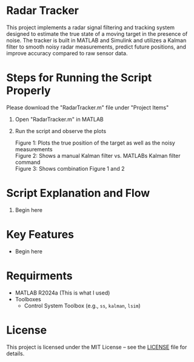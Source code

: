 # Radar Tracker
This project implements a radar signal filtering and tracking system designed to estimate the true state of a moving target in the presence of noise. The tracker is built in MATLAB and Simulink and utilizes a Kalman filter to smooth noisy radar measurements, predict future positions, and improve accuracy compared to raw sensor data.

# Steps for Running the Script Properly
Please download the "RadarTracker.m" file under "Project Items"

1. Open "RadarTracker.m" in MATLAB
   
2. Run the script and observe the plots
   
   Figure 1: Plots the true position of the target as well as the noisy measurements  
   Figure 2: Shows a manual Kalman filter vs. MATLABs Kalman filter command  
   Figure 3: Shows combination Figure 1 and 2  

# Script Explanation and Flow
1. Begin here

# Key Features
- Begin here
 
# Requirments
- MATLAB R2024a (This is what I used)
- Toolboxes
  - Control System Toolbox (e.g., `ss`, `kalman`, `lsim`)

# License
This project is licensed under the MIT License – see the [LICENSE](LICENSE) file for details.

